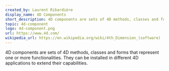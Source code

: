 ```yaml
---
created_by: Laurent Ribardière
display_name: 4D Components
short_description: 4D components are sets of 4D methods, classes and forms that add new functionalities to 4D applications.
topic: 4d-component
logo: 4d-component.png
url: https://www.4d.com/
wikipedia_url: https://en.wikipedia.org/wiki/4th_Dimension_(software)
---
```


4D components are sets of 4D methods, classes and forms that represent one or more functionalities. They can be installed in different 4D applications to extend their capabilities.
